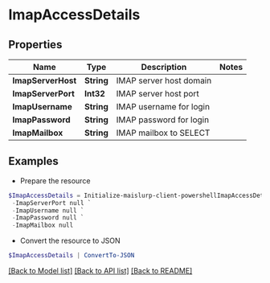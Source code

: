 # ImapAccessDetails
## Properties

Name | Type | Description | Notes
------------ | ------------- | ------------- | -------------
**ImapServerHost** | **String** | IMAP server host domain | 
**ImapServerPort** | **Int32** | IMAP server host port | 
**ImapUsername** | **String** | IMAP username for login | 
**ImapPassword** | **String** | IMAP password for login | 
**ImapMailbox** | **String** | IMAP mailbox to SELECT | 

## Examples

- Prepare the resource
```powershell
$ImapAccessDetails = Initialize-maislurp-client-powershellImapAccessDetails  -ImapServerHost null `
 -ImapServerPort null `
 -ImapUsername null `
 -ImapPassword null `
 -ImapMailbox null
```

- Convert the resource to JSON
```powershell
$ImapAccessDetails | ConvertTo-JSON
```

[[Back to Model list]](../README#documentation-for-models) [[Back to API list]](../README#documentation-for-api-endpoints) [[Back to README]](../README)

